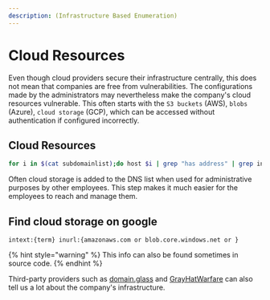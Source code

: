 ```yaml
---
description: (Infrastructure Based Enumeration)
---
```


# Cloud Resources

Even though cloud providers secure their infrastructure centrally, this does not mean that companies are free from vulnerabilities. The configurations made by the administrators may nevertheless make the company's cloud resources vulnerable. This often starts with the `S3 buckets` (AWS), `blobs` (Azure), `cloud storage` (GCP), which can be accessed without authentication if configured incorrectly.

## Cloud Resources

```bash
for i in $(cat subdomainlist);do host $i | grep "has address" | grep inlanefreight.com | cut -d" " -f1,4;done
```

Often cloud storage is added to the DNS list when used for administrative purposes by other employees. This step makes it much easier for the employees to reach and manage them.



## Find cloud storage on google

```
intext:{term} inurl:{amazonaws.com or blob.core.windows.net or }
```

{% hint style="warning" %}
This info can also be found sometimes in source code.
{% endhint %}



Third-party providers such as [domain.glass](https://domain.glass/) and [GrayHatWarfare](https://buckets.grayhatwarfare.com/) can also tell us a lot about the company's infrastructure.
